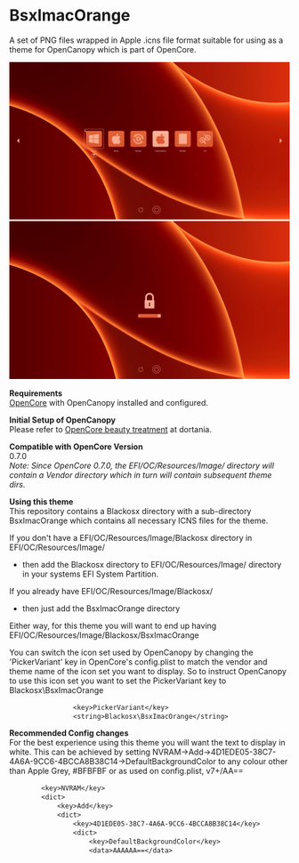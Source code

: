 # BsxImacOrange
A set of PNG files wrapped in Apple .icns file format suitable for using as a theme for OpenCanopy which is part of OpenCore.

<img src="https://github.com/blackosx/BsxImacOrange/blob/main/preview_ui.jpg" alt="theme_preview" border="0">

<img src="https://github.com/blackosx/BsxImacOrange/blob/main/preview_password.jpg" alt="theme_preview" border="0">

**Requirements**<br>
[OpenCore](https://github.com/acidanthera/OpenCorePkg) with OpenCanopy installed and configured.

**Initial Setup of OpenCanopy**<br>
Please refer to [OpenCore beauty treatment](https://dortania.github.io/OpenCore-Post-Install/cosmetic/gui.html#setting-up-opencore-s-gui) at dortania.

**Compatible with OpenCore Version**<br>
0.7.0<br>
*Note: Since OpenCore 0.7.0, the EFI/OC/Resources/Image/ directory will contain a Vendor directory which in turn will contain subsequent theme dirs.*


**Using this theme**<br>
This repository contains a Blackosx directory with a sub-directory BsxImacOrange which contains all necessary ICNS files for the theme.

If you don't have a EFI/OC/Resources/Image/Blackosx directory in EFI/OC/Resources/Image/<br>
- then add the Blackosx directory to EFI/OC/Resources/Image/ directory in your systems EFI System Partition.

If you already have EFI/OC/Resources/Image/Blackosx/<br>
- then just add the BsxImacOrange directory

Either way, for this theme you will want to end up having
EFI/OC/Resources/Image/Blackosx/BsxImacOrange

You can switch the icon set used by OpenCanopy by changing the 'PickerVariant' key in OpenCore's config.plist to match the vendor and theme name of the icon set you want to display. So to instruct OpenCanopy to use this icon set you want to set the PickerVariant key to Blackosx\BsxImacOrange

```
                <key>PickerVariant</key>
                <string>Blackosx\BsxImacOrange</string>
```

**Recommended Config changes**<br>
For the best experience using this theme you will want the text to display in white. This can be achieved by setting NVRAM->Add->4D1EDE05-38C7-4A6A-9CC6-4BCCA8B38C14->DefaultBackgroundColor to any colour other than Apple Grey, #BFBFBF or as used on config.plist, v7+/AA==

```
        <key>NVRAM</key>
        <dict>
            <key>Add</key>
            <dict>
                <key>4D1EDE05-38C7-4A6A-9CC6-4BCCA8B38C14</key>
                <dict>
                    <key>DefaultBackgroundColor</key>
                    <data>AAAAAA==</data>
```
